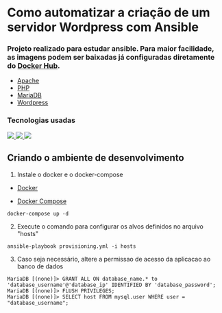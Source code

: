# Como automatizar a criação de um servidor Wordpress com Ansible

### Projeto realizado para estudar ansible. Para maior facilidade, as imagens podem ser baixadas já configuradas diretamente do [Docker Hub](https://hub.docker.com/search?q=).

- [Apache](https://hub.docker.com/_/httpd)
- [PHP](https://hub.docker.com/_/php)
- [MariaDB](https://hub.docker.com/_/mariadb)
- [Wordpress](https://hub.docker.com/_/wordpress)

### Tecnologias usadas


<a href="https://docs.ansible.com/ansible/latest/index.html" alt="Ansible Documentation">
<img src="https://img.shields.io/badge/ansible-%231A1918.svg?style=for-the-badge&logo=ansible&logoColor=white"/>
</a>

<a href="https://docs.docker.com/get-started/overview/" alt="Docker Documentation">
<img src="https://img.shields.io/badge/docker-%230db7ed.svg?style=for-the-badge&logo=docker&logoColor=white"/>
</a>

<a href="https://mariadb.com/kb/en/documentation/" alt="Docker Documentation">
<img src="https://img.shields.io/badge/MariaDB-003545?style=for-the-badge&logo=mariadb&logoColor=white"/>
</a>


## Criando o ambiente de desenvolvimento

1. Instale o docker e o docker-compose 

- [Docker](https://www.digitalocean.com/community/tutorials/how-to-install-and-use-docker-on-ubuntu-22-04)

- [Docker Compose](https://www.digitalocean.com/community/tutorials/how-to-install-and-use-docker-compose-on-ubuntu-22-04)

```
docker-compose up -d
```

2. Execute o comando para configurar os alvos definidos no arquivo "hosts"

```
ansible-playbook provisioning.yml -i hosts 
```

3. Caso seja necessário, altere a permissao de acesso da aplicacao ao banco de dados

```
MariaDB [(none)]> GRANT ALL ON database_name.* to 'database_username'@'database_ip' IDENTIFIED BY 'database_password';
MariaDB [(none)]> FLUSH PRIVILEGES;
MariaDB [(none)]> SELECT host FROM mysql.user WHERE user = "database_username";
```